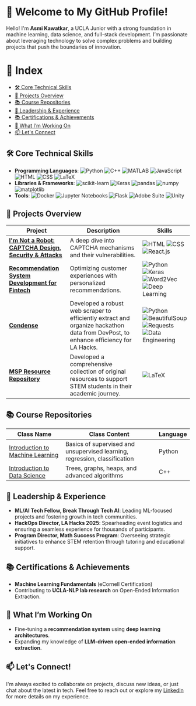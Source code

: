 # 👋 Welcome to My GitHub Profile!

Hello! I'm **Asmi Kawatkar**, a UCLA Junior with a strong foundation in machine learning, data science, and full-stack development. I’m passionate about leveraging technology to solve complex problems and building projects that push the boundaries of innovation.

# 📑 Index
- [🛠️ Core Technical Skills](#-core-technical-skills)
- [🚀 Projects Overview](#-projects-overview)
- [📚 Course Repositories](#-course-repositories)
- [🌟 Leadership & Experience](#-leadership--experience)
- [📚 Certifications & Achievements](#-certifications--achievements)
- [🌱 What I’m Working On](#-what-im-working-on)
- [📫 Let's Connect](#-lets-connect)

## 🛠️ Core Technical Skills
- **Programming Languages**: ![Python](https://img.shields.io/badge/-Python-3776AB?style=flat&logo=python&logoColor=ffffff) ![C++](https://img.shields.io/badge/-C++-00599C?style=flat&logo=c%2B%2B&logoColor=ffffff) ![MATLAB](https://img.shields.io/badge/-MATLAB-0076A8?style=flat&logo=matlab&logoColor=ffffff) ![JavaScript](https://img.shields.io/badge/-JavaScript-F7DF1E?style=flat&logo=javascript&logoColor=black) ![HTML](https://img.shields.io/badge/-HTML-E34F26?style=flat&logo=html5&logoColor=ffffff) ![CSS](https://img.shields.io/badge/-CSS-1572B6?style=flat&logo=css3&logoColor=ffffff) ![LaTeX](https://img.shields.io/badge/-LaTeX-008080?style=flat) 
- **Libraries & Frameworks**: ![scikit-learn](https://img.shields.io/badge/-scikit--learn-F7931E?style=flat&logo=scikit-learn&logoColor=ffffff) ![Keras](https://img.shields.io/badge/-Keras-FF3C00?style=flat&logo=keras&logoColor=ffffff) ![pandas](https://img.shields.io/badge/-pandas-150458?style=flat&logo=pandas&logoColor=white) ![numpy](https://img.shields.io/badge/-numpy-013243?style=flat&logo=numpy&logoColor=white) ![matplotlib](https://img.shields.io/badge/-matplotlib-0077B5?style=flat&logo=matplotlib&logoColor=white) 
- **Tools**: ![Docker](https://img.shields.io/badge/-Docker-2496ED?style=flat&logo=docker&logoColor=ffffff) ![Jupyter Notebooks](https://img.shields.io/badge/-Jupyter%20Notebooks-F37626?style=flat&logo=jupyter&logoColor=white) ![Flask](https://img.shields.io/badge/-Flask-000000?style=flat&logo=flask&logoColor=ffffff) ![Adobe Suite](https://img.shields.io/badge/-Adobe%20Suite-FF0000?style=flat&logo=adobe&logoColor=ffffff) ![Unity](https://img.shields.io/badge/-Unity-000000?style=flat&logo=unity&logoColor=ffffff)

## 🚀 Projects Overview

| **Project**                               | **Description**                                              | **Skills**                                                      |
|-------------------------------------------|--------------------------------------------------------------|-----------------------------------------------------------------|
| [**I'm Not a Robot: CAPTCHA Design, Security & Attacks**](https://github.com/asmik12/Not-A-Robot) | A deep dive into CAPTCHA mechanisms and their vulnerabilities. | ![HTML](https://img.shields.io/badge/-HTML-E34F26?style=flat&logo=html5&logoColor=ffffff) ![CSS](https://img.shields.io/badge/-CSS-1572B6?style=flat&logo=css3&logoColor=ffffff) ![React.js](https://img.shields.io/badge/-React.js-61DAFB?style=flat&logo=react&logoColor=ffffff) |
| [**Recommendation System Development for Fintech**](https://github.com/ardahk/amex) | Optimizing customer experiences with personalized recommendations. | ![Python](https://img.shields.io/badge/-Python-3776AB?style=flat&logo=python&logoColor=ffffff) ![Keras](https://img.shields.io/badge/-Keras-FF3C00?style=flat&logo=keras&logoColor=ffffff) ![Word2Vec](https://img.shields.io/badge/-Word2Vec-8B1A1A?style=flat) ![Deep Learning](https://img.shields.io/badge/-Deep%20Learning-008080?style=flat&logo=ai) |
| [**Condense**](https://github.com/asmik12/condense)           | Developed a robust web scraper to efficiently extract and organize hackathon data from DevPost, to enhance efficiency for LA Hacks. | ![Python](https://img.shields.io/badge/-Python-3776AB?style=flat&logo=python&logoColor=ffffff) ![BeautifulSoup](https://img.shields.io/badge/-BeautifulSoup-306998?style=flat&logo=python&logoColor=ffffff) ![Requests](https://img.shields.io/badge/-Requests-FF6C37?style=flat&logo=requests&logoColor=ffffff) ![Data Engineering](https://img.shields.io/badge/-Data%20Engineering-32CD32?style=flat) |
| [**MSP Resource Repository**](https://github.com/asmik12/MSP-Resources) | Developed a comprehensive collection of original resources to support STEM students in their academic journey. | ![LaTeX](https://img.shields.io/badge/-LaTeX-008080?style=flat&logo=latex&logoColor=ffffff) |



## 📚 Course Repositories
| Class Name | Class Content | Language |
|------------|---------------|----------|
| [Introduction to Machine Learning](https://github.com/asmik12/COM-SCI-M146_Intro-to-Machine-Learning) | Basics of supervised and unsupervised learning, regression, classification | Python |
| [Introduction to Data Science](https://github.com/asmik12/ECE-ENGR-M148-Introduction-to-Data-Science) | Trees, graphs, heaps, and advanced algorithms | C++ |


## 🌟 Leadership & Experience
- **ML/AI Tech Fellow, Break Through Tech AI**: Leading ML-focused projects and fostering growth in tech communities.
- **HackOps Director, LA Hacks 2025**: Spearheading event logistics and ensuring a seamless experience for thousands of participants.
- **Program Director, Math Success Program**: Overseeing strategic initiatives to enhance STEM retention through tutoring and educational support.

## 📚 Certifications & Achievements
- **Machine Learning Fundamentals** (eCornell Certification)
- Contributing to **UCLA-NLP lab research** on Open-Ended Information Extraction.

## 🌱 What I’m Working On
- Fine-tuning a **recommendation system** using **deep learning architectures**.
- Expanding my knowledge of **LLM-driven open-ended information extraction**.

## 📫 Let's Connect!
I'm always excited to collaborate on projects, discuss new ideas, or just chat about the latest in tech. Feel free to reach out or explore my [LinkedIn](https://www.linkedin.com/in/asmi-kawatkar/) for more details on my experience.
